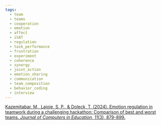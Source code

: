 ```yaml
---
tags:
  - team
  - teams
  - cooperation
  - emotion
  - affect
  - iSAT
  - regulation
  - task_performance
  - frustration
  - experiment
  - coherence
  - synergy
  - joint_action
  - emotion_sharing
  - communication
  - team_composition
  - behavior_coding
  - interview
---
```



[Kazemitabar, M., Lajoie, S. P., & Doleck, T. (2024). Emotion regulation in teamwork during a challenging hackathon: Comparison of best and worst teams. _Journal of Computers in Education_, _11_(3), 879-899.](https://link.springer.com/article/10.1007/s40692-023-00282-y)